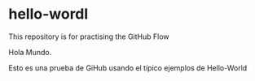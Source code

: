 # hello-wordl
This repository is for practising the GitHub Flow

Hola Mundo.

Esto es una prueba de GiHub usando el típico ejemplos de Hello-World
